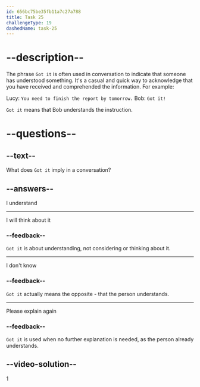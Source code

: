 ```yaml
---
id: 656bc75be35fb11a7c27a788
title: Task 25
challengeType: 19
dashedName: task-25
---
```


# --description--

The phrase `Got it` is often used in conversation to indicate that someone has understood something. It's a casual and quick way to acknowledge that you have received and comprehended the information. For example:

Lucy: `You need to finish the report by tomorrow.`
Bob: `Got it!` 

`Got it` means that Bob understands the instruction.

# --questions--

## --text--

What does `Got it` imply in a conversation?

## --answers--

I understand

---

I will think about it

### --feedback--

`Got it` is about understanding, not considering or thinking about it.

---

I don't know

### --feedback--

`Got it` actually means the opposite - that the person understands.

---

Please explain again

### --feedback--

`Got it` is used when no further explanation is needed, as the person already understands.

## --video-solution--

1
